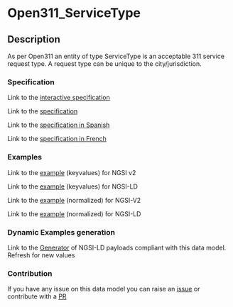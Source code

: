 # Open311_ServiceType

## Description 

As per Open311 an entity of type ServiceType is an acceptable 311 service request type. A request type can be unique to the city/jurisdiction.
### Specification

Link to the [interactive specification](https://swagger.lab.fiware.org/?url=https://smart-data-models.github.io/dataModel.IssueTracking/Open311_ServiceType/swagger.yaml)

Link to the [specification](https://smart-data-models.github.io/dataModel.IssueTracking/Open311_ServiceType/doc/spec.md)

Link to the [specification in Spanish](https://smart-data-models.github.io/dataModel.IssueTracking/Open311_ServiceType/doc/spec_ES.md)

Link to the [specification in French](https://smart-data-models.github.io/dataModel.IssueTracking/Open311_ServiceType/doc/spec_FR.md)
### Examples

Link to the [example](https://smart-data-models.github.io/dataModel.IssueTracking/Open311_ServiceType/examples/example.json) (keyvalues) for NGSI v2

Link to the [example](https://smart-data-models.github.io/dataModel.IssueTracking/Open311_ServiceType/examples/example.jsonld) (keyvalues) for NGSI-LD

Link to the [example](https://smart-data-models.github.io/dataModel.IssueTracking/Open311_ServiceType/examples/example-normalized.json) (normalized) for NGSI-V2

Link to the [example](https://smart-data-models.github.io/dataModel.IssueTracking/Open311_ServiceType/examples/example-normalized.jsonld) (normalized) for NGSI-LD
### Dynamic Examples generation

Link to the [Generator](https://smartdatamodels.org/extra/ngsi-ld_generator_v0.91.php?schemaUrl=https://raw.githubusercontent.com/smart-data-models/dataModel.IssueTracking/master/Open311_ServiceType/schema.json&email=info@smartdatamodels.org) of NGSI-LD payloads compliant with this data model. Refresh for new values
### Contribution

 If you have any issue on this data model you can raise an [issue](https://github.com/smart-data-models/dataModel.IssueTracking/issues)  or contribute with a [PR](https://github.com/smart-data-models/dataModel.IssueTracking/pulls)